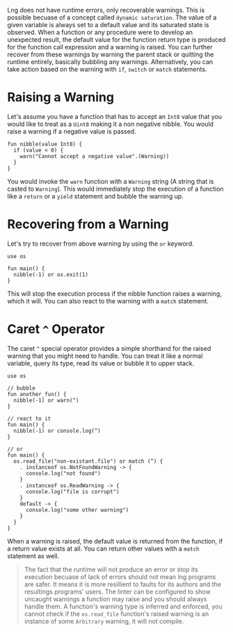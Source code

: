 Lng does not have runtime errors, only recoverable warnings. This is possible becuase of a concept called `dynamic saturation`. The value of a given variable is always set to a default value and its saturated state is observed. When a function or any procedure were to develop an unexpected result, the default value for the function return type is produced for the function call expression and a warning is raised. You can further recover from these warnings by warning the parent stack or quitting the runtime entirely, basically bubbling any warnings. Alternatively, you can take action based on the warning with `if`, `switch` or `match` statements.

# Raising a Warning

Let's assume you have a function that has to accept an `Int8` value that you would like to treat as a `Uint8` making it a non negative nibble. You would raise a warning if a negative value is passed.

```
fun nibble(value Int8) {
  if (value < 0) {
    warn("Cannot accept a negative value".(Warning))
  }
}
```

You would invoke the `warn` function with a `Warning` string (A string that is casted to `Warning`). This would immediately stop the execution of a function like a `return` or a `yield` statement and bubble the warning up.

# Recovering from a Warning

Let's try to recover from above warning by using the `or` keyword.

```
use os

fun main() {
  nibble(-1) or os.exit(1)
}
```

This will stop the execution process if the nibble function raises a warning, which it will. You can also react to the warning with a `match` statement.

# Caret `^` Operator

The caret `^` special operator provides a simple shorthand for the raised warning that you might need to handle. You can treat it like a normal variable, query its type, read its value or bubble it to upper stack.

```
use os

// bubble
fun another_fun() {
  nibble(-1) or warn(^) 
}

// react to it
fun main() {
  nibble(-1) or console.log(^)
}

// or
fun main() {
  os.read_file("non-existant.file") or match (^) {
    . instanceof os.NotFoundWarning -> {
      console.log("not found")
    }
    . instanceof os.ReadWarning -> {
      console.log("file is corrupt")
    }
    default -> {
      console.log("some other warning")
    }
  }
}
```

When a warning is raised, the default value is returned from the function, if a return value exists at all. You can return other values with a `match` statement as well.

> The fact that the runtime will not produce an error or stop its execution becuase of lack of errors should not mean lng programs are safer. It means it is more resillient to faults for its authors and the resultings programs' users. The linter can be configured to show uncaught warnings a function may raise and you should always handle them. A function's warning type is inferred and enforced, you cannot check if the `os.read_file` function's raised warning is an instance of some `Arbitrary` warning, it will not compile.